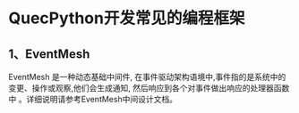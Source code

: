 # QuecPython开发常见的编程框架

## 1、EventMesh

EventMesh 是一种动态基础中间件, 在事件驱动架构语境中,事件指的是系统中的变更、操作或观察,他们会生成通知, 然后响应到各个对事件做出响应的处理器函数中  。详细说明请参考EventMesh中间设计文档。

